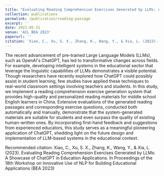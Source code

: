 ```yaml
---
title: "Evaluating Reading Comprehension Exercises Generated by LLMs: A Showcase of ChatGPT in Education Applications"
collection: publications
permalink: /publication/reading-passage
excerpt: ''
date: 2023-05-31
venue: 'ACL BEA 2023'
paperurl: ''
citation: 'Xiao, C., Xu, S. X., Zhang, K., Wang, Y., & Xia, L. (2023). Evaluating Reading Comprehension Exercises Generated by LLMs: A Showcase of ChatGPT in Education Applications. In Proceedings of the 18th Workshop on Innovative Use of NLP for Building Educational Applications (BEA 2023)'
---
```

The recent advancement of pre-trained Large Language Models (LLMs), such as OpenAI's ChatGPT, has led to transformative changes across fields. For example, developing intelligent systems in the educational sector that leverage the linguistic capabilities of LLMs demonstrates a visible potential. Though researchers have recently explored how ChatGPT could possibly assist in student learning, few studies have applied these techniques to real-world classroom settings involving teachers and students. In this study, we implement a reading comprehension exercise generation system that provides high-quality and personalized reading materials for middle school English learners in China. Extensive evaluations of the generated reading passages and corresponding exercise questions, conducted both automatically and manually, demonstrate that the system-generated materials are suitable for students and even surpass the quality of existing human-written ones. By incorporating first-hand feedback and suggestions from experienced educators, this study serves as a meaningful pioneering application of ChatGPT, shedding light on the future design and implementation of LLM-based systems in the educational context.



Recommended citation: Xiao, C., Xu, S. X., Zhang, K., Wang, Y., & Xia, L. (2023). Evaluating Reading Comprehension Exercises Generated by LLMs: A Showcase of ChatGPT in Education Applications. In Proceedings of the 18th Workshop on Innovative Use of NLP for Building Educational Applications (BEA 2023)